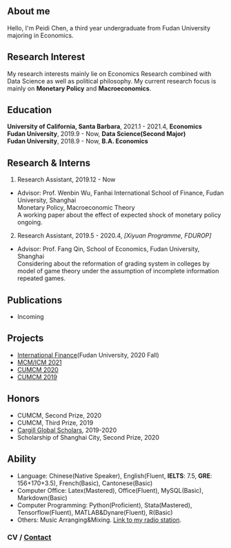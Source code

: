 ## About me

Hello, I'm Peidi Chen, a third year undergraduate from Fudan University majoring in Economics.


## Research Interest

My research interests mainly lie on Economics Research combined with Data Science as well as political philosophy. My current research focus is mainly on **Monetary Policy** and **Macroeconomics**.


## Education

**University of California, Santa Barbara**, 2021.1 - 2021.4, **Economics**  
**Fudan University**, 2019.9 - Now, **Data Science(Second Major)**  
**Fudan University**, 2018.9 - Now, **B.A. Economics**  

## Research & Interns

1. Research Assistant, 2019.12 - Now
- Advisor: Prof. Wenbin Wu, Fanhai International School of Finance, Fudan University, Shanghai  
  Monetary Policy, Macroeconomic Theory  
  A working paper about the effect of expected shock of monetary policy ongoing.   
  
2. Research Assistant, 2019.5 - 2020.4, *[Xiyuan Programme, FDUROP]*
- Advisor: Prof. Fang Qin, School of Economics, Fudan University, Shanghai  
  Considering about the reformation of grading system in colleges by model of game theory under the assumption of incomplete information repeated games.
  
## Publications
- Incoming

## Projects
- [International Finance](人民币汇率与中美贸易顺差——基于2005-2018年的分期实证研究.pdf)(Fudan University, 2020 Fall)
- [MCM/ICM 2021](ICM2021_Peidi_Chen.pdf)
- [CUMCM 2020](CUMCM2020_Peidi_Chen.pdf)
- [CUMCM 2019](CUMCM2019_Peidi_Chen.pdf)

## Honors
- CUMCM, Second Prize, 2020
- CUMCM, Third Prize, 2019
- [Cargill Global Scholars](https://www.cargillglobalscholars.com/testimonials/), 2019-2020
- Scholarship of Shanghai City, Second Prize, 2020

## Ability
- Language: Chinese(Native Speaker), English(Fluent, **IELTS**: 7.5, **GRE**: 156+170+3.5), French(Basic), Cantonese(Basic)
- Computer Office: Latex(Mastered), Office(Fluent), MySQL(Basic), Markdown(Basic)
- Computer Programming: Python(Proficient), Stata(Mastered), Tensorflow(Fluent), MATLAB&Dynare(Fluent), R(Basic)
- Others: Music Arranging&Mixing. [Link to my radio station](https://music.163.com/#/djradio?id=793067430).

### CV / [Contact](contact.md)
